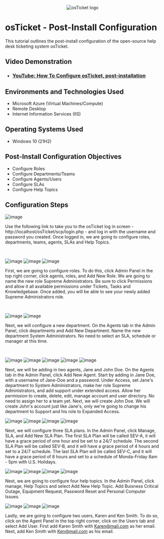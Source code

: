 <p align="center">
<img src="https://i.imgur.com/Clzj7Xs.png" alt="osTicket logo"/>
</p>

<h1>osTicket - Post-Install Configuration</h1>
This tutorial outlines the post-install configuration of the open-source help desk ticketing system osTicket.<br />


<h2>Video Demonstration</h2>

- ### [YouTube: How To Configure osTicket, post-installation](https://www.youtube.com)

<h2>Environments and Technologies Used</h2>

- Microsoft Azure (Virtual Machines/Compute)
- Remote Desktop
- Internet Information Services (IIS)

<h2>Operating Systems Used </h2>

- Windows 10</b> (21H2)

<h2>Post-Install Configuration Objectives</h2>

- Configure Roles
- Configure Departments/Teams
- Configure Agents/Users
- Configure SLAs
- Configure Help Topics

<h2>Configuration Steps</h2>

![image](https://github.com/user-attachments/assets/5b1c1e43-0633-4fa1-acb8-9156d58f0226)

</p>
<p>
Use the following link to take you to the osTicket log in screen - http://localhost/osTicket/scp/login.php - and log in with the username and password you created. Once logged in, we are going to configure roles, departments, teams, agents, SLAs and Help Topics. 

</p>
<br />

<p>
  
![image](https://github.com/user-attachments/assets/5fab6cf7-59a5-425d-b759-28c20ed529f0)
![image](https://github.com/user-attachments/assets/e939e9cf-c8f6-410d-842c-eac0ca17ccea)
![image](https://github.com/user-attachments/assets/9051e13f-3d50-46c0-a818-0f223b34c653)

</p>
<p>
First, we are going to configure roles. To do this, click Admin Panel in the top right corner, click agents, roles, and Add New Role. We are going to name the new role Supreme Administrators. Be sure to click Permissions and allow it all available permissions under Tickets, Tasks and Knowledgebase. Once added, you will be able to see your newly added Supreme Administrators role.
</p>
<br />

<p>
  
![image](https://github.com/user-attachments/assets/b45fce72-cb95-4147-9173-48af704ea61b)
![image](https://github.com/user-attachments/assets/09e26c9f-3827-42e9-96da-8719a856b09b)

</p>
<p>
Next, we will configure a new department. On the Agents tab in the Admin Panel, click departments and Add New Department. Name the new department System Administrators. No need to select an SLA, schedule or manager at this time. 
</p>
<br />

![image](https://github.com/user-attachments/assets/51ac2a90-de9f-47e5-b5bd-acb9dcd00d50)
![image](https://github.com/user-attachments/assets/a9dbee7c-a3fb-4645-a6d9-c73e43afcd49)
![image](https://github.com/user-attachments/assets/99c8f0ec-0e2d-48b9-838f-d6ab639a9510)
![image](https://github.com/user-attachments/assets/acef2aba-5173-4d37-b9d6-f25466fcdb6d)
![image](https://github.com/user-attachments/assets/c2916268-296d-44f1-9f29-ef973cfe30c1)


Next, we will be adding in two agents, Jane and John Doe. On the Agents tab in the Admin Panel, click Add New Agent. Start by adding in Jane Doe, with a username of Jane-Doe and a password. Under Access, set Jane's department to System Administrators, make her role Supreme Administrators, and add support under extended access. Allow her permission to create, delete, edit, manage account and user directory. No need to assign her to a team yet. Next, we will create John Doe. We will create John's account just like Jane's, only we're going to change his department to Support and his role to Expanded Access. 

![image](https://github.com/user-attachments/assets/9fdef37a-60f2-4eac-8d26-a7bf8660b621)
![image](https://github.com/user-attachments/assets/273cccaf-40fe-40f0-9229-7fb09d8df270)
![image](https://github.com/user-attachments/assets/7f103087-7960-4989-bc4f-51eb0a66d52b)
![image](https://github.com/user-attachments/assets/158780af-c6ef-48d0-93b1-152a2cb59e77)


Next, we will configure three SLA plans. In the Admin Panel, click Manage, SLA, and Add New SLA Plan. The first SLA Plan will be called SEV-A, it will have a grace period of one hour and be set to a 24/7 schedule. The second SLA Plan will be called SEV-B, and it will have a grace period of 4 hours and set to a 24/7 schedule. The last SLA Plan will be called SEV-C, and it will have a grace period of 8 hours and set to a schedule of Monda-Friday 8am - 5pm with U.S. Holidays. 

![image](https://github.com/user-attachments/assets/9a3785d8-978e-4b9c-a2bd-625fd5349aff)
![image](https://github.com/user-attachments/assets/17c2230e-5316-4781-93ec-928ae9ed3ca5)
![image](https://github.com/user-attachments/assets/79d7f02f-3176-45b8-b124-7f690af9220d)
![image](https://github.com/user-attachments/assets/86b84d11-beb9-4cec-b8d5-90d15b464618)


Next, we are going to configure four help topics. In the Admin Panel, click manage, Help Topics and select Add New Help Topic. Add Buisness Critical Outage, Equipment Request, Password Reset and Personal Computer Issues. 


![image](https://github.com/user-attachments/assets/11f00c48-aa86-4c9b-aaca-925149848058)
![image](https://github.com/user-attachments/assets/24705015-36e8-4dd3-b015-bc765aab8497)
![image](https://github.com/user-attachments/assets/8b086a84-d3bb-4235-82d4-0d1fe7788817)


Lastly, we are going to configure two users, Karen and Ken Smith. To do so, click on the Agent Panel in the top right corner, click on the Users tab and select Add User. First add Karen Smith with Karen@mail.com as her email. Next, add Ken Smith with Ken@mail.com as his email. 
